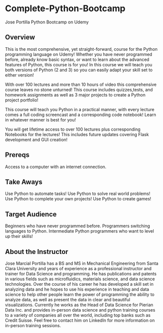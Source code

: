 
# Complete-Python-Bootcamp
Jose Portilla Python Bootcamp on Udemy

## Overview
This is the most comprehensive, yet straight-forward, course for the Python programming language on Udemy! Whether you have never programmed before, already know basic syntax, or want to learn about the advanced features of Python, this course is for you! In this course we will teach you both versions of Python (2 and 3) so you can easily adapt your skill set to either version!

With over 100 lectures and more than 10 hours of video this comprehensive course leaves no stone unturned! This course includes quizzes,tests, and homework assignments as well as 3 major projects to create a Python project portfolio!

This course will teach you Python in a practical manner, with every lecture comes a full coding screencast and a corresponding code notebook! Learn in whatever manner is best for you!

You will get lifetime access to over 100 lectures plus corresponding Notebooks for the lectures! This includes future updates covering Flask development and GUI creation!

## Prereqs
Access to a computer with an internet connection.

## Take Aways
Use Python to automate tasks!
Use Python to solve real world problems!
Use Python to complete your own projects!
Use Python to create games!

## Target Audience
Beginners who have never programmed before.
Programmers switching languages to Python.
Intermediate Python programmers who want to level up their skills!

## About the Instructor
Jose Marcial Portilla has a BS and MS in Mechanical Engineering from Santa Clara University and years of experience as a professional instructor and trainer for Data Science and programming. He has publications and patents in various fields such as microfluidics, materials science, and data science technologies. Over the course of his career he has developed a skill set in analyzing data and he hopes to use his experience in teaching and data science to help other people learn the power of programming the ability to analyze data, as well as present the data in clear and beautiful visualizations. Currently he works as the Head of Data Science for Pierian Data Inc. and provides in-person data science and python training courses to a variety of companies all over the world, including top banks such as Credit Suisse. Feel free to contact him on LinkedIn for more information on in-person training sessions.
